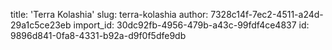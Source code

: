 title: 'Terra Kolashia'
slug: terra-kolashia
author: 7328c14f-7ec2-4511-a24d-29a1c5ce23eb
import_id: 30dc92fb-4956-479b-a43c-99fdf4ce4837
id: 9896d841-0fa8-4331-b92a-d9f0f5dfe9db
